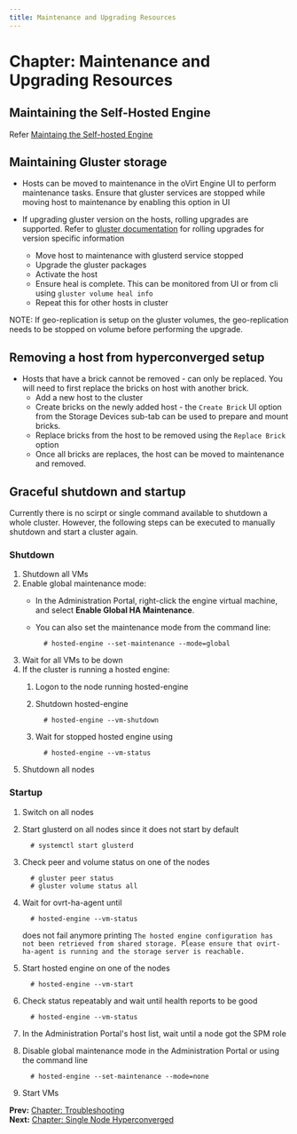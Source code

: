 ```yaml
---
title: Maintenance and Upgrading Resources
---
```


# Chapter: Maintenance and Upgrading Resources

## Maintaining the Self-Hosted Engine

Refer [Maintaing the Self-hosted Engine](../self-hosted/chap-Maintenance_and_Upgrading_Resources)

## Maintaining Gluster storage

* Hosts can be moved to maintenance in the oVirt Engine UI to perform maintenance tasks. Ensure that gluster services are stopped while moving host to maintenance by enabling this option in UI

* If upgrading gluster version on the hosts, rolling upgrades are supported. Refer to [gluster documentation](https://gluster.readthedocs.io/en/latest/Upgrade-Guide/README/) for rolling upgrades for version specific information
    * Move host to maintenance with glusterd service stopped
    * Upgrade the gluster packages
    * Activate the host 
    * Ensure heal is complete. This can be monitored from UI or from cli using `gluster volume heal info`
    * Repeat this for other hosts in cluster

NOTE: If geo-replication is setup on the gluster volumes, the geo-replication needs to be stopped on volume before performing the upgrade.

## Removing a host from hyperconverged setup

* Hosts that have a brick cannot be removed - can only be replaced. You will need to first replace the bricks on host with another brick. 
    * Add a new host to the cluster
    * Create bricks on the newly added host - the `Create Brick` UI option from the Storage Devices sub-tab can be used to prepare and mount bricks.
    * Replace bricks from the host to be removed using the `Replace Brick` option
    * Once all bricks are replaces, the host can be moved to maintenance and removed.

## Graceful shutdown and startup
Currently there is no scirpt or single command available to shutdown a whole cluster. However, the following steps can be executed to manually shutdown and start a cluster again.

### Shutdown
1. Shutdown all VMs
2. Enable global maintenance mode:
    * In the Administration Portal, right-click the engine virtual machine, and select **Enable Global HA Maintenance**.
    * You can also set the maintenance mode from the command line:
    
            # hosted-engine --set-maintenance --mode=global

3. Wait for all VMs to be down
4. If the cluster is running a hosted engine:
   1. Logon to the node running hosted-engine
   2. Shutdown hosted-engine
   
            # hosted-engine --vm-shutdown
   
   3. Wait for stopped hosted engine using
   
            # hosted-engine --vm-status

5. Shutdown all nodes

### Startup
1. Switch on all nodes
2. Start glusterd on all nodes since it does not start by default

         # systemctl start glusterd

3. Check peer and volume status on one of the nodes

         # gluster peer status
         # gluster volume status all
   
4. Wait for ovrt-ha-agent until 

         # hosted-engine --vm-status
   
   does not fail anymore printing `The hosted engine configuration has not been retrieved from shared storage. Please ensure that ovirt-ha-agent is running and the storage server is reachable.`
5. Start hosted engine on one of the nodes

         # hosted-engine --vm-start

6. Check status repeatably and wait until health reports to be good
   
         # hosted-engine --vm-status 

7. In the Administration Portal's host list, wait until a node got the SPM role

8. Disable global maintenance mode in the Administration Portal or using the command line

         # hosted-engine --set-maintenance --mode=none

9. Start VMs

**Prev:** [Chapter: Troubleshooting](../chap-Troubleshooting) <br>
**Next:** [Chapter: Single Node Hyperconverged](../chap-Single_node_hyperconverged)
